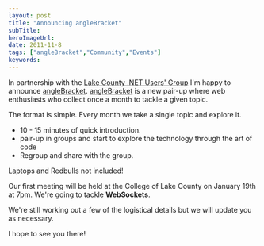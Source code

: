 ```yaml
---
layout: post 
title: "Announcing angleBracket"
subTitle: 
heroImageUrl: 
date: 2011-11-8
tags: ["angleBracket","Community","Events"]
keywords: 
---
```


In partnership with the [Lake County .NET Users' Group](http://lcnug.org/Home.aspx) I'm happy to announce [angleBracket](http://anglebracket.net/). [angleBracket](http://anglebracket.net/) is a new pair-up where web enthusiasts who collect once a month to tackle a given topic. 

The format is simple. Every month we take a single topic and explore it. 

*   10 - 15 minutes of quick introduction.
*   pair-up in groups and start to explore the technology through the art of code
*   Regroup and share with the group.  

Laptops and Redbulls not included!

Our first meeting will be held at the College of Lake County on January 19th at 7pm. We're going to tackle **WebSockets**.

We're still working out a few of the logistical details but we will update you as necessary. 

I hope to see you there!